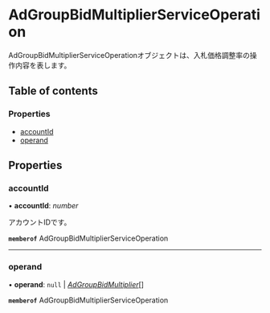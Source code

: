 # AdGroupBidMultiplierServiceOperation


<div lang=\"ja\">AdGroupBidMultiplierServiceOperationオブジェクトは、入札価格調整率の操作内容を表します。</div> 

## Table of contents

### Properties

- [accountId](adgroupbidmultiplierserviceoperation.md#accountid)
- [operand](adgroupbidmultiplierserviceoperation.md#operand)

## Properties

### accountId

• **accountId**: *number*

<div lang=\"ja\">アカウントIDです。</div> 

**`memberof`** AdGroupBidMultiplierServiceOperation

___

### operand

• **operand**: ``null`` \| [*AdGroupBidMultiplier*](adgroupbidmultiplier.md)[]

**`memberof`** AdGroupBidMultiplierServiceOperation
